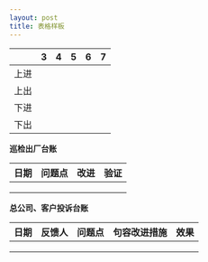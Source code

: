 ```yaml
---
layout: post
title: 表格样板
---
```



|  |  3  |  4  |  5  | 6 | 7|
|:---:| :-- | :-- | :--|:--|:--|
| 上进 | | | | | |
| 上出 | | | | | |
| 下进 | | | | | |
| 下出 | | | | | |

**巡检出厂台账**

| 日期 | 问题点 | 改进 | 验证 |
| :--: | :--- | :---: | :--- |
|  |  |  |  |
|  |  |  |  |
|  |  |  |  |

**总公司、客户投诉台账**

| 日期 | 反馈人 | 问题点 |句容改进措施 | 效果 |
| :--: | :--- | :---: | :--- | :--- |
|  |  |  |  ||
|  |  |  |  ||
|  |  |  |  ||
